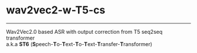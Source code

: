 # wav2vec2-w-T5-cs
---
Wav2Vec2.0 based ASR with output correction from T5 seq2seq transformer\
a.k.a **ST6** (**S**peech-**T**o-**T**ext-**T**o-**T**ext-**T**ransfer-**T**ransformer)